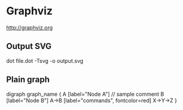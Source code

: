 # Graphviz
<http://graphviz.org>

Output SVG
----------



 dot file.dot -Tsvg -o output.svg

Plain graph
-----------



 digraph graph_name {
   A [label="Node A"] // sample comment
   B [label="Node B"]
   A->B [label="commands", fontcolor=red]
   X->Y->Z
 }



